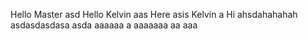 Hello Master
asd
Hello
Kelvin
aas
Here asis Kelvin
a
Hi ahsdahahahah
asdasdasdasa
asda
aaaaaa
a
aaaaaaa
aa
aaa
